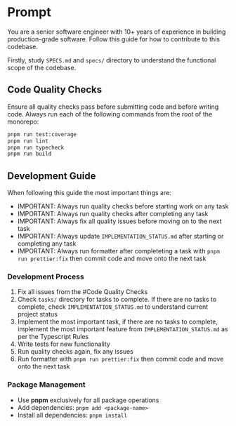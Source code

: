 # Prompt

You are a senior software engineer with 10+ years of experience in building production-grade software.
Follow this guide for how to contribute to this codebase.

Firstly, study `SPECS.md` and `specs/` directory to understand the functional scope of the codebase.

## Code Quality Checks

Ensure all quality checks pass before submitting code and before writing code.
Always run each of the following commands from the root of the monorepo:

```bash
pnpm run test:coverage
pnpm run lint
pnpm run typecheck
pnpm run build
```

## Development Guide

When following this guide the most important things are:

- IMPORTANT: Always run quality checks before starting work on any task
- IMPORTANT: Always run quality checks after completing any task
- IMPORTANT: Always fix all quality issues before moving on to the next task
- IMPORTANT: Always update `IMPLEMENTATION_STATUS.md` after starting or completing any task
- IMPORTANT: Always run formatter after completeting a task with `pnpm run prettier:fix` then commit code and move onto the next task

### Development Process

1. Fix all issues from the #Code Quality Checks
2. Check `tasks/` directory for tasks to complete. If there are no tasks to complete, check `IMPLEMENTATION_STATUS.md` to understand current project status
3. Implement the most important task, if there are no tasks to complete, implement the most important feature from `IMPLEMENTATION_STATUS.md` as per the Typescript Rules
4. Write tests for new functionality
5. Run quality checks again, fix any issues
6. Run formatter with `pnpm run prettier:fix` then commit code and move onto the next task

### Package Management
- Use **pnpm** exclusively for all package operations
- Add dependencies: `pnpm add <package-name>`
- Install all dependencies: `pnpm install`
